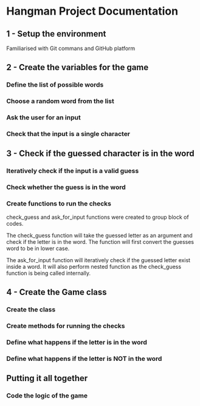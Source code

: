 # Hangman Project Documentation

## 1 - Setup the environment
Familiarised with Git commans and GitHub platform 

## 2 - Create the variables for the game

### Define the list of possible words

### Choose a random word from the list

### Ask the user for an input

### Check that the input is a single character




## 3 - Check if the guessed character is in the word

### Iteratively check if the input is a valid guess

### Check whether the guess is in the word

### Create functions to run the checks


check_guess and ask_for_input functions were created to group block of codes.

The check_guess function will take the guessed letter as an argument and check if the letter is in the word. The function will first convert the guesses word to be in lower case.

The ask_for_input function will iteratively check if the guessed letter exist inside a word. It will also perform nested function as the check_guess function is being called internally.

## 4 - Create the Game class

### Create the class

### Create methods for running the checks

### Define what happens if the letter is in the word

### Define what happens if the letter is NOT in the word

## Putting it all together

### Code the logic of the game



